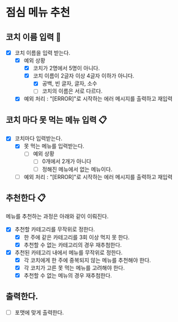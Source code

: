 # 점심 메뉴 추천

## 코치 이름 입력 📅

- [x] 코치 이름을 입력 받는다.
    - [x] 예외 상황
        - [x] 코치가 2명에서 5명이 아니다.
        - [x] 코치 이름이 2글자 이상 4글자 이하가 아니다.
            - [x] 공백, 빈 글자, 글자, 소수
            - [ ] 코치의 이름은 서로 다르다.
    - [x] 예외 처리 : "[ERROR]"로 시작하는 에러 메시지를 출력하고 재입력

## 코치 마다 못 먹는 메뉴 입력 📋

- [x] 코치마다 입력받는다.
    - [x] 못 먹는 메뉴를 입력받는다.
        - [ ] 예외 상황
            - [ ] 0개에서 2개가 아니다
            - [ ] 정해진 메뉴에서 없는 메뉴이다.
    - [ ] 예외 처리 : "[ERROR]"로 시작하는 에러 메시지를 출력하고 재입력

## 추천한다 📋

메뉴를 추천하는 과정은 아래와 같이 이뤄진다.

- [x] 추천할 카테고리를 무작위로 정한다.
    - [x] 한 주에 같은 카테고리를 3회 이상 먹지 못 한다.
    - [x] 추천할 수 없는 카테고리의 경우 재추첨한다.
- [x] 추천된 카테고리 내에서 메뉴를 무작위로 정한다.
    - [x] 각 코치에게 한 주에 중복되지 않는 메뉴를 추천해야 한다.
    - [x] 각 코치가 고른 못 먹는 메뉴를 고려해야 한다.
    - [x] 추천할 수 없는 메뉴의 경우 재추첨한다.

## 출력한다.

- [ ] 포맷에 맞게 출력한다.